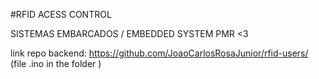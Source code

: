 #RFID ACESS CONTROL

SISTEMAS EMBARCADOS / EMBEDDED SYSTEM
PMR  <3

link repo backend:  https://github.com/JoaoCarlosRosaJunior/rfid-users/
(file .ino in the folder )



